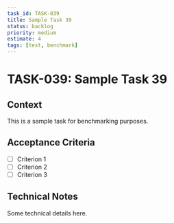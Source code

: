 ```yaml
---
task_id: TASK-039
title: Sample Task 39
status: backlog
priority: medium
estimate: 4
tags: [test, benchmark]
---
```


# TASK-039: Sample Task 39

## Context
This is a sample task for benchmarking purposes.

## Acceptance Criteria
- [ ] Criterion 1
- [ ] Criterion 2
- [ ] Criterion 3

## Technical Notes
Some technical details here.
